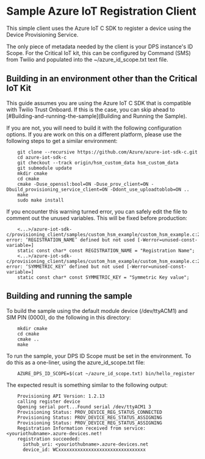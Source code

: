 # Sample Azure IoT Registration Client

This simple client uses the Azure IoT C SDK to register a device using the Device Provisioning Service.

The only piece of metadata needed by the client is your DPS instance's ID Scope.  For the Critical IoT kit, this can be configured by Command (SMS) from Twilio and populated into the ~/azure_id_scope.txt text file.

## Building in an environment other than the Critical IoT Kit

This guide assumes you are using the Azure IoT C SDK that is compatible with Twilio Trust Onboard.  If this is the case, you can skip ahead to [#Building-and-running-the-sample](Building and Running the Sample).

If you are not, you will need to build it with the following configuration options.  If you are work on this on a different platform, please use the following steps to get a similar environment:

        git clone --recursive https://github.com/Azure/azure-iot-sdk-c.git
        cd azure-iot-sdk-c
        git checkout --track origin/hsm_custom_data hsm_custom_data
        git submodule update
        mkdir cmake
        cd cmake
        cmake -Duse_openssl:bool=ON -Duse_prov_client=ON -Dbuild_provisioning_service_client=ON -Ddont_use_uploadtoblob=ON ..
        make
        sudo make install

If you encounter this warning turned error, you can safely edit the file to comment out the unused variables.  This will be fixed before production:

        <...>/azure-iot-sdk-c/provisioning_client/samples/custom_hsm_example/custom_hsm_example.c:21:26: error: ‘REGISTRATION_NAME’ defined but not used [-Werror=unused-const-variable=]
        static const char* const REGISTRATION_NAME = "Registration Name";
        <...>/azure-iot-sdk-c/provisioning_client/samples/custom_hsm_example/custom_hsm_example.c:20:26: error: ‘SYMMETRIC_KEY’ defined but not used [-Werror=unused-const-variable=]
        static const char* const SYMMETRIC_KEY = "Symmetric Key value";

## Building and running the sample

To build the sample using the default module device (/dev/ttyACM1) and SIM PIN (0000), do the following in this directory:

        mkdir cmake
        cd cmake
        cmake ..
        make

To run the sample, your DPS ID Scope must be set in the environment.  To do this as a one-liner, using the azure_id_scope.txt file:

        AZURE_DPS_ID_SCOPE=$(cat ~/azure_id_scope.txt) bin/hello_register 

The expected result is something similar to the following output:

        Provisioning API Version: 1.2.13
        calling register device
        Opening serial port...Found serial /dev/ttyACM1 3
        Provisioning Status: PROV_DEVICE_REG_STATUS_CONNECTED
        Provisioning Status: PROV_DEVICE_REG_STATUS_ASSIGNING
        Provisioning Status: PROV_DEVICE_REG_STATUS_ASSIGNING
        Registration Information received from service: <youriothubname>.azure-devices.net!
        registration succeeded:
          iothub_uri: <youriothubname>.azure-devices.net
          device_id: WCxxxxxxxxxxxxxxxxxxxxxxxxxxxxxxxx


